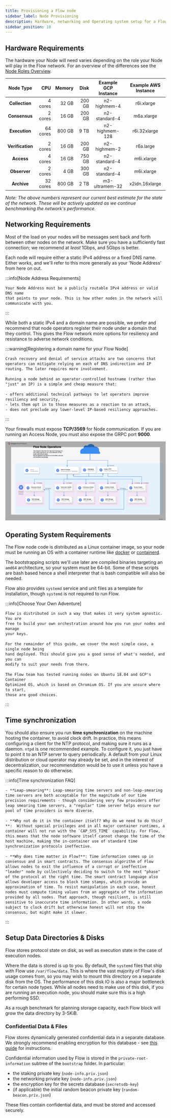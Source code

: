 ```yaml
---
title: Provisioning a Flow node
sidebar_label: Node Provisioning
description: Hardware, networking and Operating system setup for a Flow node
sidebar_position: 10
---
```


## Hardware Requirements

The hardware your Node will need varies depending on the role your Node will play in the Flow network. For an overview of the differences see the [Node Roles Overview](./node-roles.md).

| Node Type | CPU | Memory | Disk | Example GCP Instance | Example AWS Instance |
|:----------------:| ---------:| ------:| ------:|:--------------:|:--------------:|
| **Collection**   |  4 cores  | 32 GB  | 200 GB | n2-highmem-4   | r6i.xlarge     |
| **Consensus**    |  2 cores  | 16 GB  | 200 GB | n2-standard-4  | m6a.xlarge     |
| **Execution**    | 64 cores  | 800 GB |  9 TB  | n2-highmem-128 | r6i.32xlarge   |
| **Verification** |  2 cores  | 16 GB  | 200 GB | n2-highmem-2   | r6a.large      |
| **Access**       |  4 cores | 16 GB  | 750 GB | n2-standard-4   | m6i.xlarge     |
| **Observer**     |  2 cores  | 4 GB   | 300 GB | n2-standard-4  | m6i.xlarge     |
| **Archive**      | 32 cores  | 800 GB |  2 TB  | m3-ultramem-32 | x2idn.16xlarge |

_Note: The above numbers represent our current best estimate for the state of the network. These will be actively updated as we continue benchmarking the network's performance._

## Networking Requirements

Most of the load on your nodes will be messages sent back and forth between other nodes on the network. Make sure you have a sufficiently fast connection; we recommend at _least_ 1Gbps, and 5Gbps is better.

Each node will require either a static IPv4 address or a fixed DNS name. Either works, and we'll refer to this more generally as your 'Node Address' from here on out.

:::info[Node Address Requirements]

    Your Node Address must be a publicly routable IPv4 address or valid DNS name
    that points to your node. This is how other nodes in the network will
    communicate with you.

:::

While both a static IPv4 and a domain name are possible, we prefer and recommend that node operators register their node under a domain that they control. This gives the Flow network more options for resiliency and resistance to adverse network conditions.

:::warning[Registering a domain name for your Flow Node]

    Crash recovery and denial of service attacks are two concerns that operators can mitigate relying on each of DNS indirection and IP routing. The later requires more involvement.

    Running a node behind an operator-controlled hostname (rather than "just" an IP) is a simple and cheap measure that:

    - offers additional technical pathways to let operators improve resiliency and security,
    - lets them opt in to those measures as a reaction to an attack,
    - does not preclude any lower-level IP-based resiliency approaches.

:::

Your firewalls must expose **TCP/3569** for Node communication. If you are running an Access Node, you must also expose the GRPC port **9000**.

![Flow Architecture](flow-architecture.png)

## Operating System Requirements

The Flow node code is distributed as a Linux container image, so your node must be running an OS with a container runtime like [docker](https://docker.com) or [containerd](https://containerd.io).

The bootstrapping scripts we'll use later are compiled binaries targeting an `amd64` architecture, so your system must be 64-bit. Some of these scripts are bash based hence a shell interpreter that is bash compatible will also be needed.

Flow also provides `systemd` service and unit files as a template for installation, though `systemd` is not required to run Flow.

:::info[Choose Your Own Adventure]

    Flow is distributed in such a way that makes it very system agnostic. You are
    free to build your own orchestration around how you run your nodes and manage
    your keys.

    For the remainder of this guide, we cover the most simple case, a single node being
    hand deployed. This should give you a good sense of what's needed, and you can
    modify to suit your needs from there.

    The Flow team has tested running nodes on Ubuntu 18.04 and GCP's Container
    Optimized OS, which is based on Chromium OS. If you are unsure where to start,
    those are good choices.

:::

## Time synchronization

You should also ensure you run **time synchronization** on the machine hosting the container, to avoid clock drift. In practice, this means configuring a client for the NTP protocol, and making sure it runs as a daemon. `ntpd` is one recommended example. To configure it, you just have to point it to an NTP server to query periodically. A default from your Linux distribution or cloud operator may already be set, and in the interest of decentralization, our recommendation would be to use it unless you have a specific reason to do otherwise.

:::info[Time synchronization FAQ]

    - **Leap-smearing**: Leap-smearing time servers and non-leap-smearing time servers are both acceptable for the magnitude of our time precision requirements - though considering very few providers offer leap smearing time servers, a "regular" time server helps ensure our pool of time providers is more diverse.

    - **Why not do it in the container itself? Why do we need to do this?**:  Without special privileges and in all major container runtimes, a container will not run with the `CAP_SYS_TIME` capability. For Flow, this means that the node software itself cannot change the time of the host machine, making the in-container use of standard time synchronization protocols ineffective.

    - **Why does time matter in Flow?**: Time information comes up in consensus and in smart contracts. The consensus algorithm of Flow allows nodes to exit the influence of a corrupt or ineffective "leader" node by collectively deciding to switch to the next "phase" of the protocol at the right time. The smart contract language also allows developer access to block time stamps, which provide an approximation of time. To resist manipulation in each case, honest nodes must compute timing values from an aggregate of the information provided by all nodes. That approach, though resilient, is still sensitive to inaccurate time information. In other words, a node subject to clock drift but otherwise honest will not stop the consensus, but might make it slower.

:::

## Setup Data Directories & Disks

Flow stores protocol state on disk, as well as execution state in the case of execution nodes.

Where the data is stored is up to you. By default, the `systemd` files that ship with Flow use `/var/flow/data`.
This is where the vast majority of Flow's disk usage comes from, so you may wish to mount this directory on a separate disk from the OS.
The performance of this disk IO is also a major bottleneck for certain node types.
While all nodes need to make use of this disk, if you are running an execution node, you should make sure this is a high performing SSD.

As a rough benchmark for planning storage capacity, each Flow block will grow the data directory by 3-5KiB.

### Confidential Data & Files

Flow stores dynamically generated confidential data in a separate database. We strongly recommend enabling encryption
for this database - see [this guide](./db-encryption-existing-operator.md) for instructions.

Confidential information used by Flow is stored in the `private-root-information` subtree of the `bootstrap` folder.
In particular:
* the staking private key (`node-info.priv.json`)
* the networking private key (`node-info.priv.json`)
* the encryption key for the secrets database (`secretsdb-key`)
* (if applicable) the initial random beacon private key (`random-beacon.priv.json`)

These files contain confidential data, and must be stored and accessed securely.


